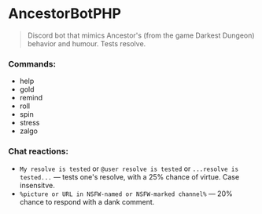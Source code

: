 # AncestorBotPHP
> Discord bot that mimics Ancestor's (from the game Darkest Dungeon) behavior and humour. Tests resolve.


### Commands: 
- help
- gold
- remind
- roll
- spin
- stress
- zalgo

### Chat reactions:
- `My resolve is tested`  or  `@user resolve is tested`  or  `...resolve is tested...`  — tests one's resolve, with a 25% chance of virtue. Case insensitve.
- `%picture or URL in NSFW-named or NSFW-marked channel%`  — 20% chance to respond with a dank comment.

